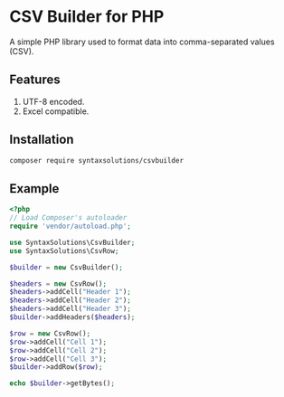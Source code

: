 # CSV Builder for PHP
A simple PHP library used to format data into comma-separated values (CSV).

## Features

1. UTF-8 encoded. 
1. Excel compatible.

## Installation

```sh
composer require syntaxsolutions/csvbuilder
```

## Example

```php
<?php
// Load Composer's autoloader
require 'vendor/autoload.php';

use SyntaxSolutions\CsvBuilder;
use SyntaxSolutions\CsvRow;

$builder = new CsvBuilder();

$headers = new CsvRow();
$headers->addCell("Header 1");
$headers->addCell("Header 2");
$headers->addCell("Header 3");
$builder->addHeaders($headers);

$row = new CsvRow();
$row->addCell("Cell 1");
$row->addCell("Cell 2");
$row->addCell("Cell 3");
$builder->addRow($row);

echo $builder->getBytes();
```